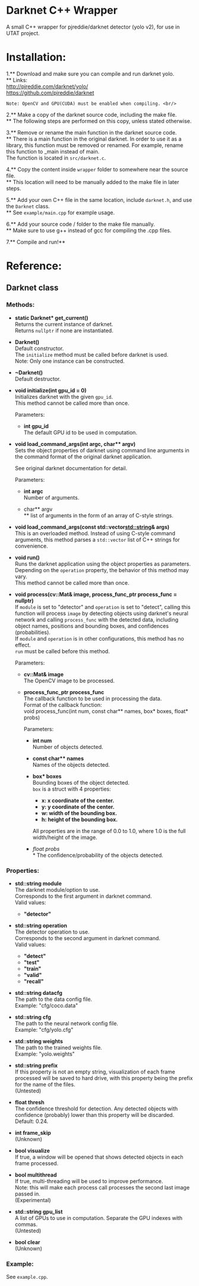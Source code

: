 # Darknet C++ Wrapper
A small C++ wrapper for pjreddie/darknet detector (yolo v2), for use in UTAT project.

# Installation:
1.** Download and make sure you can compile and run darknet yolo. <br/>**
	Links: <br/>
		http://pjreddie.com/darknet/yolo/ <br/>
		https://github.com/pjreddie/darknet
	
	Note: OpenCV and GPU(CUDA) must be enabled when compiling. <br/>
	
2.** Make a copy of the darknet source code, including the make file. <br/>**
	The following steps are performed on this copy, unless stated otherwise.

3.** Remove or rename the main function in the darknet source code. <br/>**
	There is a main function in the original darknet. In order to use it as a library, this function must be removed or renamed. For example, rename this function to _main instead of main. <br/>
	The function is located in `src/darknet.c`.

4.** Copy the content inside `wrapper` folder to somewhere near the source file. <br/>**
	This location will need to be manually added to the make file in later steps.
	
5.** Add your own C++ file in the same location, include `darknet.h`, and use the `Darknet` class. <br/>**
	See `example/main.cpp` for example usage.

6.** Add your source code / folder to the make file manually. <br/>**
	Make sure to use g++ instead of gcc for compiling the .cpp files.
	
7.** Compile and run!**

# Reference:
## Darknet class
### Methods:
* **static Darknet\* get_current() <br/>**
	Returns the current instance of darknet. <br/>
	Returns `nullptr` if none are instantiated.
	
* **Darknet() <br/>**
	Default constructor. <br/>
	The `initialize` method must be called before darknet is used. <br/>
	Note: Only one instance can be constructed.
	
* **~Darknet() <br/>**
	Default destructor.

* **void initialize(int gpu_id = 0) <br/>**
	Initializes darknet with the given `gpu_id`. <br/>
	This method cannot be called more than once.
	
	Parameters:
	* **int gpu_id <br/>**
		The default GPU id to be used in computation.

* **void load_command_args(int argc, char\*\* argv) <br/>**
	Sets the object properties of darknet using command line arguments in the command format of the original darknet application.
	
	See original darknet documentation for detail.
		
	Parameters:
	* **int argc <br/>**
		Number of arguments.
		
	* char\*\* argv <br/>**
		list of arguments in the form of an array of C-style strings.

* **void load_command_args(const std::vector<std::string>& args) <br/>**
	This is an overloaded method. Instead of using C-style command arguments, this method parses a `std::vector` list of C++ strings for convenience.

* **void run() <br/>**
	Runs the darknet application using the object properties as parameters. <br/>
	Depending on the `operation` property, the behavior of this method may vary. <br/>
	This method cannot be called more than once.

* **void process(cv::Mat& image, process_func_ptr process_func = nullptr) <br/>**
	If `module` is set to "detector" and `operation` is set to "detect", calling this function will process `image` by detecting objects using darknet's neural network and calling `process_func` with the detected data, including object names, positions and bounding boxes, and confidences (probabilities). <br/>
	If `module` and `operation` is in other configurations, this method has no effect. <br/>
	`run` must be called before this method.
	
	Parameters:
	* **cv::Mat& image <br/>**
		The OpenCV image to be processed.
		
	* **process_func_ptr process_func <br/>**
		The callback function to be used in processing the data. <br/>
		Format of the callback function: <br/>
			void process_func(int num, const char** names, box* boxes, float* probs)
		
		Parameters:
		* **int num <br/>**
			Number of objects detected.
			
		* **const char\*\* names <br/>**
			Names of the objects detected.
		
		* **box\* boxes <br/>**
			Bounding boxes of the object detected. <br/>
			`box` is a struct with 4 properties:
			* **x: x coordinate of the center.**
			* **y: y coordinate of the center.**
			* **w: width of the bounding box.**
			* **h: height of the bounding box.**
			
			All properties are in the range of 0.0 to 1.0, where 1.0 is the full width/height of the image.
		
		* **float* probs <br/>**
			The confidence/probability of the objects detected.
	
### Properties:
* **std::string module <br/>**
	The darknet module/option to use. <br/>
	Corresponds to the first argument in darknet command. <br/>
	Valid values:
	* **"detector"**
	
* **std::string operation <br/>**
	The detector operation to use.  <br/>
	Corresponds to the second argument in darknet command. <br/>
	Valid values:
	* **"detect"**
	* **"test"**
	* **"train"**
	* **"valid"**
	* **"recall"**

* **std::string datacfg <br/>**
	The path to the data config file. <br/>
	Example: "cfg/coco.data"
	
* **std::string cfg <br/>**
	The path to the neural network config file. <br/>
	Example: "cfg/yolo.cfg"

* **std::string weights <br/>**
	The path to the trained weights file. <br/>
	Example: "yolo.weights"

* **std::string prefix <br/>**
	If this property is not an empty string, visualization of each frame processed will be saved to hard drive, with this property being the prefix for the name of the files. <br/>
	(Untested)

* **float thresh <br/>**
	The confidence threshold for detection. Any detected objects with confidence (probably) lower than this property will be discarded.  <br/>
	Default: 0.24.

* **int frame_skip <br/>**
	(Unknown)

* **bool visualize <br/>**
	If true, a window will be opened that shows detected objects in each frame processed.

* **bool multithread <br/>**
	If true, multi-threading will be used to improve performance. <br/>
	Note: this will make each process call processes the second last image passed in. <br/>
	(Experimental)

* **std::string gpu_list <br/>**
	A list of GPUs to use in computation. Separate the GPU indexes with commas. <br/>
	(Untested)

* **bool clear <br/>**
	(Unknown)

### Example:
See `example.cpp`.
